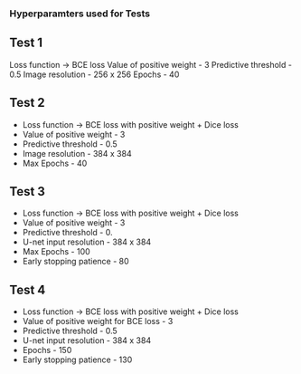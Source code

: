 ### Hyperparamters used for Tests

## Test 1

Loss function → BCE loss
Value of positive weight - 3
Predictive threshold - 0.5
Image resolution - 256 x 256
Epochs - 40

## Test 2
- Loss function → BCE loss with positive weight + Dice loss
- Value of positive weight - 3
- Predictive threshold - 0.5
- Image resolution - 384 x 384
- Max Epochs - 40

## Test 3
- Loss function → BCE loss with positive weight + Dice loss
- Value of positive weight - 3
- Predictive threshold - 0.
- U-net input resolution - 384 x 384
- Max Epochs - 100
- Early stopping patience - 80

## Test 4
- Loss function → BCE loss with positive weight + Dice loss
- Value of positive weight for BCE loss - 3
- Predictive threshold - 0.5
- U-net input resolution - 384 x 384
- Epochs - 150
- Early stopping patience - 130

